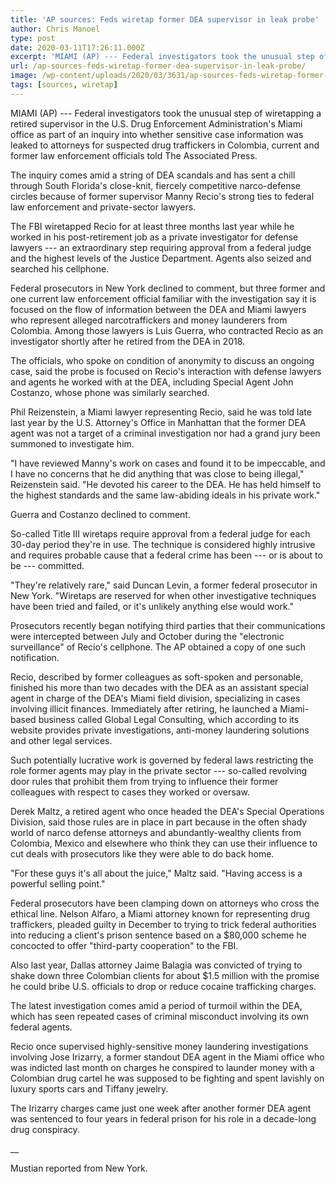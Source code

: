```yaml
---
title: 'AP sources: Feds wiretap former DEA supervisor in leak probe'
author: Chris Manoel
type: post
date: 2020-03-11T17:26:11.000Z
excerpt: 'MIAMI (AP) --- Federal investigators took the unusual step of wiretapping a retired supervisor in the U.S. Drug Enforcement Administration''s Miami office as part of an inquiry into whether sensitive case information was leaked to attorneys for suspected drug traffickers in Colombia, current and former law enforcement officials told The Associated Press. The inquiry comes&hellip;'
url: /ap-sources-feds-wiretap-former-dea-supervisor-in-leak-probe/
image: /wp-content/uploads/2020/03/3631/ap-sources-feds-wiretap-former-dea-supervisor-in-leak-probe.jpg
tags: [sources, wiretap]
---
```


MIAMI (AP) --- Federal investigators took the unusual step of wiretapping a retired supervisor in the U.S. Drug Enforcement Administration's Miami office as part of an inquiry into whether sensitive case information was leaked to attorneys for suspected drug traffickers in Colombia, current and former law enforcement officials told The Associated Press.

The inquiry comes amid a string of DEA scandals and has sent a chill through South Florida's close-knit, fiercely competitive narco-defense circles because of former supervisor Manny Recio's strong ties to federal law enforcement and private-sector lawyers.

The FBI wiretapped Recio for at least three months last year while he worked in his post-retirement job as a private investigator for defense lawyers --- an extraordinary step requiring approval from a federal judge and the highest levels of the Justice Department. Agents also seized and searched his cellphone.

Federal prosecutors in New York declined to comment, but three former and one current law enforcement official familiar with the investigation say it is focused on the flow of information between the DEA and Miami lawyers who represent alleged narcotraffickers and money launderers from Colombia. Among those lawyers is Luis Guerra, who contracted Recio as an investigator shortly after he retired from the DEA in 2018.

The officials, who spoke on condition of anonymity to discuss an ongoing case, said the probe is focused on Recio's interaction with defense lawyers and agents he worked with at the DEA, including Special Agent John Costanzo, whose phone was similarly searched.

Phil Reizenstein, a Miami lawyer representing Recio, said he was told late last year by the U.S. Attorney's Office in Manhattan that the former DEA agent was not a target of a criminal investigation nor had a grand jury been summoned to investigate him.

"I have reviewed Manny's work on cases and found it to be impeccable, and I have no concerns that he did anything that was close to being illegal," Reizenstein said. "He devoted his career to the DEA. He has held himself to the highest standards and the same law-abiding ideals in his private work."

Guerra and Costanzo declined to comment.

So-called Title III wiretaps require approval from a federal judge for each 30-day period they're in use. The technique is considered highly intrusive and requires probable cause that a federal crime has been --- or is about to be --- committed.

"They're relatively rare," said Duncan Levin, a former federal prosecutor in New York. "Wiretaps are reserved for when other investigative techniques have been tried and failed, or it's unlikely anything else would work."

Prosecutors recently began notifying third parties that their communications were intercepted between July and October during the "electronic surveillance" of Recio's cellphone. The AP obtained a copy of one such notification.

Recio, described by former colleagues as soft-spoken and personable, finished his more than two decades with the DEA as an assistant special agent in charge of the DEA's Miami field division, specializing in cases involving illicit finances. Immediately after retiring, he launched a Miami-based business called Global Legal Consulting, which according to its website provides private investigations, anti-money laundering solutions and other legal services.

Such potentially lucrative work is governed by federal laws restricting the role former agents may play in the private sector --- so-called revolving door rules that prohibit them from trying to influence their former colleagues with respect to cases they worked or oversaw.

Derek Maltz, a retired agent who once headed the DEA's Special Operations Division, said those rules are in place in part because in the often shady world of narco defense attorneys and abundantly-wealthy clients from Colombia, Mexico and elsewhere who think they can use their influence to cut deals with prosecutors like they were able to do back home.

"For these guys it's all about the juice," Maltz said. "Having access is a powerful selling point."

Federal prosecutors have been clamping down on attorneys who cross the ethical line. Nelson Alfaro, a Miami attorney known for representing drug traffickers, pleaded guilty in December to trying to trick federal authorities into reducing a client's prison sentence based on a $80,000 scheme he concocted to offer "third-party cooperation" to the FBI.

Also last year, Dallas attorney Jaime Balagia was convicted of trying to shake down three Colombian clients for about $1.5 million with the promise he could bribe U.S. officials to drop or reduce cocaine trafficking charges.

The latest investigation comes amid a period of turmoil within the DEA, which has seen repeated cases of criminal misconduct involving its own federal agents.

Recio once supervised highly-sensitive money laundering investigations involving Jose Irizarry, a former standout DEA agent in the Miami office who was indicted last month on charges he conspired to launder money with a Colombian drug cartel he was supposed to be fighting and spent lavishly on luxury sports cars and Tiffany jewelry.

The Irizarry charges came just one week after another former DEA agent was sentenced to four years in federal prison for his role in a decade-long drug conspiracy.

\_\_

Mustian reported from New York.
